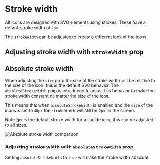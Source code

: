 <script setup>
import { Sandpack } from 'sandpack-vue3'
import sandpackTheme from '../../../.vitepress/theme/sandpackTheme.json'
import strokeWidth from './examples/stroke-width-icon/files.ts'
import absoluteStrokeWidth from './examples/absolute-stroke-width-icon/files.ts'
</script>

# Stroke width

All icons are designed with SVG elements using strokes.
These have a default stroke width of `2px`.

The `strokeWidth` can be adjusted to create a different look of the icons.

## Adjusting stroke width with `strokeWidth` prop


<Sandpack
  template="vue"
  :theme="sandpackTheme"
  :files="strokeWidth"
  :customSetup='{
    dependencies: {
      "lucide-vue-next": "latest"
    }
  }'
  :options="{
    editorHeight: 300,
    editorWidthPercentage: 60,
  }"
/>

## Absolute stroke width

When adjusting the `size` prop the size of the stroke width will be relative to the size of the icon, this is the default SVG behavior. The `absoluteStrokeWidth` prop is introduced to adjust this behavior to make the stroke width constant no matter the size of the icon.

This means that when `absoluteStrokeWidth` is enabled and the `size` of the icons is set to `48px` the `strokeWidth` will still be `2px` on the screen.

Note `2px` is the default stroke width for a Lucide icon, this can be adjusted to all sizes.

![Absolute stroke width comparison](../../../images/absolute-stroke-width-compare.png?raw=true "Absolute stroke width comparison")

### Adjusting stroke width with `absoluteStrokeWidth` prop

Setting `absoluteStrokeWidth` to `true` will make the stroke width absolute.

<Sandpack
  template="vue"
  :theme="sandpackTheme"
  :files="absoluteStrokeWidth"
  :customSetup='{
    dependencies: {
      "lucide-vue-next": "latest"
    }
  }'
  :options="{
    editorHeight: 320,
    editorWidthPercentage: 60,
  }"
/>
